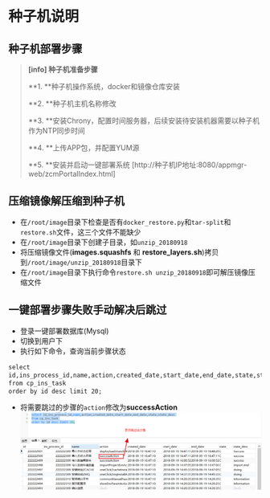 # 种子机说明

## 种子机部署步骤

> **\[info\] 种子机准备步骤**
>
> **1. **种子机操作系统，docker和镜像仓库安装
>
> **2. **种子机主机名称修改
>
> **3. **安装Chrony，配置时间服务器，后续安装待安装机器需要以种子机作为NTP同步时间
>
> **4. **上传APP包，并配置YUM源
>
> **5. **安装并启动一键部署系统 [http://种子机IP地址:8080/appmgr-web/zcmPortalIndex.html]

## 压缩镜像解压缩到种子机
* 在`/root/image`目录下检查是否有`docker_restore.py`和`tar-split`和`restore.sh`文件，这三个文件不能缺少
* 在`/root/image`目录下创建子目录，如`unzip_20180918`
* 将压缩镜像文件(**images.squashfs** 和 **restore_layers.sh**)拷贝到`/root/image/unzip_20180918`目录下
* 在`/root/image`目录下执行命令`restore.sh unzip_20180918`即可解压镜像压缩文件

## 一键部署步骤失败手动解决后跳过
* 登录一键部署数据库(Mysql)
* 切换到用户下
* 执行如下命令，查询当前步骤状态

```
select id,ins_process_id,name,action,created_date,start_date,end_date,state,state_desc
from cp_ins_task
order by id desc limit 20;
```
* 将需要跳过的步骤的`action`修改为**successAction**
![](/images/oneclickdeploy/zhong-zi-ji-mysql1.png)

